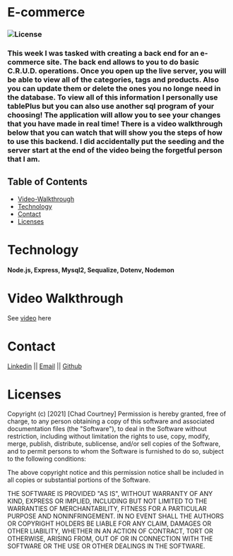 # E-commerce

### ![License](https://img.shields.io/badge/License-MIT-brightgreen.svg)

### This week I was tasked with creating a back end for an e-commerce site. The back end allows to you to do basic C.R.U.D. operations. Once you open up the live server, you will be able to view all of the categories, tags and products. Also you can update them or delete the ones you no longe need in the database. To view all of this information I personally use tablePlus but you can also use another sql program of your choosing! The application will allow you to see your changes that you have made in real time! There is a video walkthrough below that you can watch that will show you the steps of how to use this backend. I did accidentally put the seeding and the server start at the end of the video being the forgetful person that I am. 

## Table of Contents
- [Video-Walkthrough](#video-walkthrough)
- [Technology](#technology)
- [Contact](#contact)
- [Licenses](#licenses)


# Technology
#### Node.js, Express, Mysql2, Sequalize, Dotenv, Nodemon

# Video Walkthrough
See [video](https://youtu.be/ZRfTPYZle9k) here

# Contact
[Linkedin](https://www.linkedin.com/in/chad-courtney-7951721ba/) ||
[Email](chadcourtney567@gmail.com) ||
[Github](https://github.com/chadcourtney9)

# Licenses 

Copyright (c) [2021] [Chad Courtney]
Permission is hereby granted, free of charge, to any person obtaining a copy of this software and associated documentation files (the "Software"), to deal in the Software without restriction, including without limitation the rights to use, copy, modify, merge, publish, distribute, sublicense, and/or sell copies of the Software, and to permit persons to whom the Software is furnished to do so, subject to the following conditions:

The above copyright notice and this permission notice shall be included in all copies or substantial portions of the Software.

THE SOFTWARE IS PROVIDED "AS IS", WITHOUT WARRANTY OF ANY KIND, EXPRESS OR IMPLIED, INCLUDING BUT NOT LIMITED TO THE WARRANTIES OF MERCHANTABILITY, FITNESS FOR A PARTICULAR PURPOSE AND NONINFRINGEMENT. IN NO EVENT SHALL THE AUTHORS OR COPYRIGHT HOLDERS BE LIABLE FOR ANY CLAIM, DAMAGES OR OTHER LIABILITY, WHETHER IN AN ACTION OF CONTRACT, TORT OR OTHERWISE, ARISING FROM, OUT OF OR IN CONNECTION WITH THE SOFTWARE OR THE USE OR OTHER DEALINGS IN THE SOFTWARE.
